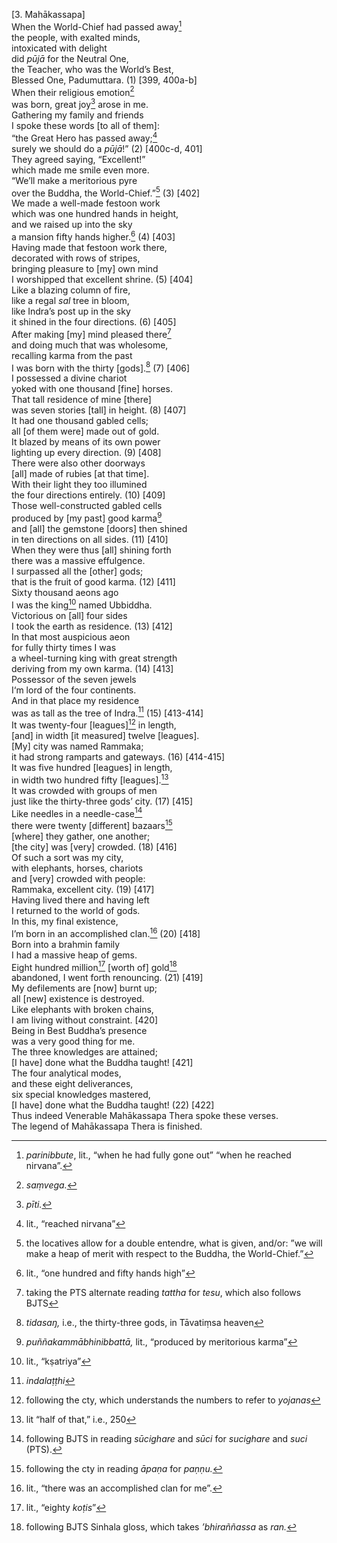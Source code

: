 \[3. Mahākassapa\]  
When the World-Chief had passed away[^1]  
the people, with exalted minds,  
intoxicated with delight  
did *pūjā* for the Neutral One,  
the Teacher, who was the World’s Best,  
Blessed One, Padumuttara. (1) \[399, 400a-b\]  
When their religious emotion[^2]  
was born, great joy[^3] arose in me.  
Gathering my family and friends  
I spoke these words \[to all of them\]:  
“the Great Hero has passed away;[^4]  
surely we should do a *pūjā*!” (2) \[400c-d, 401\]  
They agreed saying, “Excellent!”  
which made me smile even more.  
“We’ll make a meritorious pyre  
over the Buddha, the World-Chief.”[^5] (3) \[402\]  
We made a well-made festoon work  
which was one hundred hands in height,  
and we raised up into the sky  
a mansion fifty hands higher.[^6] (4) \[403\]  
Having made that festoon work there,  
decorated with rows of stripes,  
bringing pleasure to \[my\] own mind  
I worshipped that excellent shrine. (5) \[404\]  
Like a blazing column of fire,  
like a regal *sal* tree in bloom,  
like Indra’s post up in the sky  
it shined in the four directions. (6) \[405\]  
After making \[my\] mind pleased there[^7]  
and doing much that was wholesome,  
recalling karma from the past  
I was born with the thirty \[gods\].[^8] (7) \[406\]  
I possessed a divine chariot  
yoked with one thousand \[fine\] horses.  
That tall residence of mine \[there\]  
was seven stories \[tall\] in height. (8) \[407\]  
It had one thousand gabled cells;  
all \[of them were\] made out of gold.  
It blazed by means of its own power  
lighting up every direction. (9) \[408\]  
There were also other doorways  
\[all\] made of rubies \[at that time\].  
With their light they too illumined  
the four directions entirely. (10) \[409\]  
Those well-constructed gabled cells  
produced by \[my past\] good karma[^9]  
and \[all\] the gemstone \[doors\] then shined  
in ten directions on all sides. (11) \[410\]  
When they were thus \[all\] shining forth  
there was a massive effulgence.  
I surpassed all the \[other\] gods;  
that is the fruit of good karma. (12) \[411\]  
Sixty thousand aeons ago  
I was the king[^10] named Ubbiddha.  
Victorious on \[all\] four sides  
I took the earth as residence. (13) \[412\]  
In that most auspicious aeon  
for fully thirty times I was  
a wheel-turning king with great strength  
deriving from my own karma. (14) \[413\]  
Possessor of the seven jewels  
I‘m lord of the four continents.  
And in that place my residence  
was as tall as the tree of Indra.[^11] (15) \[413-414\]  
It was twenty-four \[leagues\][^12] in length,  
\[and\] in width \[it measured\] twelve \[leagues\].  
\[My\] city was named Rammaka;  
it had strong ramparts and gateways. (16) \[414-415\]  
It was five hundred \[leagues\] in length,  
in width two hundred fifty \[leagues\].[^13]  
It was crowded with groups of men  
just like the thirty-three gods’ city. (17) \[415\]  
Like needles in a needle-case[^14]  
there were twenty \[different\] bazaars[^15]  
\[where\] they gather, one another;  
\[the city\] was \[very\] crowded. (18) \[416\]  
Of such a sort was my city,  
with elephants, horses, chariots  
and \[very\] crowded with people:  
Rammaka, excellent city. (19) \[417\]  
Having lived there and having left  
I returned to the world of gods.  
In this, my final existence,  
I’m born in an accomplished clan.[^16] (20) \[418\]  
Born into a brahmin family  
I had a massive heap of gems.  
Eight hundred million[^17] \[worth of\] gold[^18]  
abandoned, I went forth renouncing. (21) \[419\]  
My defilements are \[now\] burnt up;  
all \[new\] existence is destroyed.  
Like elephants with broken chains,  
I am living without constraint. \[420\]  
Being in Best Buddha’s presence  
was a very good thing for me.  
The three knowledges are attained;  
\[I have\] done what the Buddha taught! \[421\]  
The four analytical modes,  
and these eight deliverances,  
six special knowledges mastered,  
\[I have\] done what the Buddha taught! (22) \[422\]  
Thus indeed Venerable Mahākassapa Thera spoke these verses.  
The legend of Mahākassapa Thera is finished.  
[^1]: *parinibbute*, lit., “when he had fully gone out” “when he reached
    nirvana”.  
[^2]: *saṃvega.*  
[^3]: *pīti.*  
[^4]: lit., “reached nirvana”  
[^5]: the locatives allow for a double entendre, what is given, and/or:
    ”we will make a heap of merit with respect to the Buddha, the
    World-Chief.”  
[^6]: lit., “one hundred and fifty hands high”  
[^7]: taking the PTS alternate reading *tattha* for *tesu*, which also
    follows BJTS  
[^8]: *tidasaŋ,* i.e., the thirty-three gods, in Tāvatiṃsa heaven  
[^9]: *puññakammābhinibbattā,* lit., “produced by meritorious karma”  
[^10]: lit., “kṣatriya”  
[^11]: *indalaṭṭhi*  
[^12]: following the cty, which understands the numbers to refer to
    *yojanas*  
[^13]: lit “half of that,” i.e., 250  
[^14]: following BJTS in reading *sūcighare* and *sūci* for *sucighare*
    and *suci* (PTS).  
[^15]: following the cty in reading *āpaṇa* for *paṇṇu.*  
[^16]: lit., “there was an accomplished clan for me”.  
[^17]: lit., “eighty *koṭis*”  
[^18]: following BJTS Sinhala gloss, which takes *’bhiraññassa* as
    *ran.*

